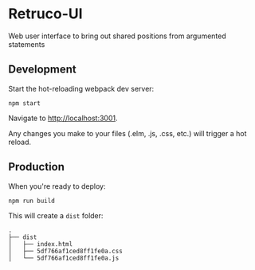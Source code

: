 # Retruco-UI

Web user interface to bring out shared positions from argumented statements

## Development

Start the hot-reloading webpack dev server:

    npm start

Navigate to <http://localhost:3001>.

Any changes you make to your files (.elm, .js, .css, etc.) will trigger
a hot reload.

## Production

When you're ready to deploy:

    npm run build

This will create a `dist` folder:

    .
    ├── dist
    │   ├── index.html 
    │   ├── 5df766af1ced8ff1fe0a.css
    │   └── 5df766af1ced8ff1fe0a.js

